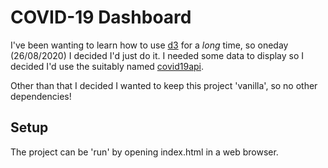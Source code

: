 # COVID-19 Dashboard

I've been wanting to learn how to use [d3](https://d3js.org/) for a *long* time, so oneday (26/08/2020) I decided I'd just do it. I needed some data to display so I decided I'd use the suitably named [covid19api](https://covid19api.com/).

Other than that I decided I wanted to keep this project 'vanilla', so no other dependencies!

## Setup

The project can be 'run' by opening index.html in a web browser.